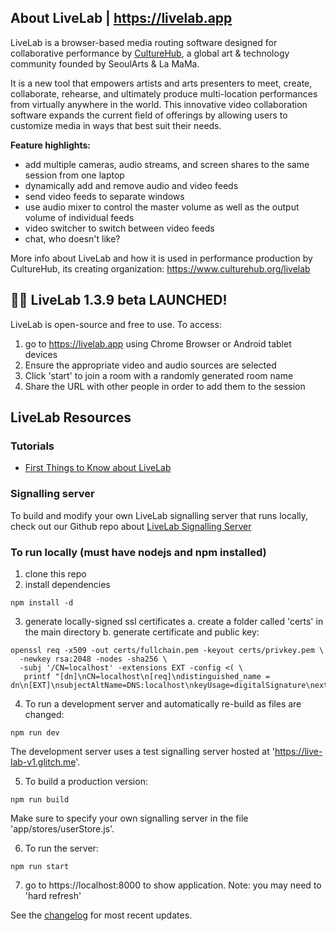 ## About LiveLab | https://livelab.app

LiveLab is a browser-based media routing software designed for collaborative performance by [CultureHub](https://culturehub.org), a global art & technology community founded by SeoulArts & La MaMa.

It is a new tool that empowers artists and arts presenters to meet, create, collaborate, rehearse, and ultimately produce multi-location performances from virtually anywhere in the world. This innovative video collaboration software expands the current field of offerings by allowing users to customize media in ways that best suit their needs.

**Feature highlights:**

- add multiple cameras, audio streams, and screen shares to the same session from one laptop
- dynamically add and remove audio and video feeds
- send video feeds to separate windows
- use audio mixer to control the master volume as well as the output volume of individual feeds
- video switcher to switch between video feeds
- chat, who doesn't like?

More info about LiveLab and how it is used in performance production by CultureHub, its creating organization: https://www.culturehub.org/livelab

## 🎉🎉 LiveLab 1.3.9 beta LAUNCHED!

LiveLab is open-source and free to use. To access:

1. go to https://livelab.app using Chrome Browser or Android tablet devices
2. Ensure the appropriate video and audio sources are selected
3. Click 'start' to join a room with a randomly generated room name
4. Share the URL with other people in order to add them to the session

## LiveLab Resources
### Tutorials
- [First Things to Know about LiveLab](https://github.com/CultureHub/LiveLab/issues/6)

### Signalling server
   To build and modify your own LiveLab signalling server that runs locally, check out our Github repo about [LiveLab Signalling Server](https://github.com/CultureHub/LiveLab_server)

### To run locally (must have nodejs and npm installed)
1. clone this repo
2. install dependencies
```
npm install -d
```
3. generate locally-signed ssl certificates
a. create a folder called 'certs' in the main directory
b. generate certificate and public key:
```
openssl req -x509 -out certs/fullchain.pem -keyout certs/privkey.pem \
  -newkey rsa:2048 -nodes -sha256 \
  -subj '/CN=localhost' -extensions EXT -config <( \
   printf "[dn]\nCN=localhost\n[req]\ndistinguished_name = dn\n[EXT]\nsubjectAltName=DNS:localhost\nkeyUsage=digitalSignature\nextendedKeyUsage=serverAuth")
```

4. To run a development server and automatically re-build as files are changed:
```
npm run dev
```
The development server uses a test signalling server hosted at 'https://live-lab-v1.glitch.me'.

5. To build a production version:
```
npm run build
```
Make sure to specify your own signalling server in the file 'app/stores/userStore.js'.

6. To run the server:
```
npm run start
```
7. go to https://localhost:8000 to show application. Note: you may need to 'hard refresh'

See the [changelog](CHANGELOG.md) for most recent updates.
